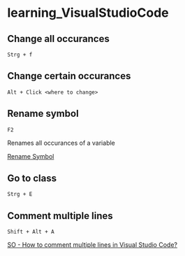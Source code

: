 # learning_VisualStudioCode

## Change all occurances

`Strg + f`

## Change certain occurances

`Alt + Click <where to change>`

## Rename symbol

`F2`

Renames all occurances of a variable

[Rename Symbol](https://code.visualstudio.com/docs/editor/refactoring#_rename-symbol)

## Go to class

`Strg + E`

## Comment multiple lines

`Shift + Alt + A`

[SO - How to comment multiple lines in Visual Studio Code?](https://stackoverflow.com/questions/34316156/how-to-comment-multiple-lines-in-visual-studio-code)



